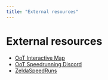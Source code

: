 ```yaml
---
title: "External resources"
---
```


# External resources
- [OoT Interactive Map](https://ootmap.com/)
- [OoT Speedrunning Discord](https://discord.gg/Wm3hEub)
- [ZeldaSpeedRuns](https://www.zeldaspeedruns.com/oot/)
